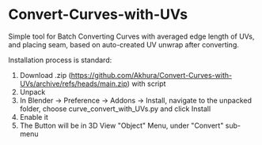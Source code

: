 # Convert-Curves-with-UVs

Simple tool for Batch Converting Curves with averaged edge length of UVs, and placing seam, based on auto-created UV unwrap after converting.

Installation process is standard:

1. Download .zip (https://github.com/Akhura/Convert-Curves-with-UVs/archive/refs/heads/main.zip) with script
2. Unpack
3. In Blender -> Preference -> Addons -> Install, navigate to the unpacked folder, choose curve_convert_with_UVs.py and click Install
4. Enable it
5. The Button will be in 3D View "Object" Menu, under "Convert" sub-menu
